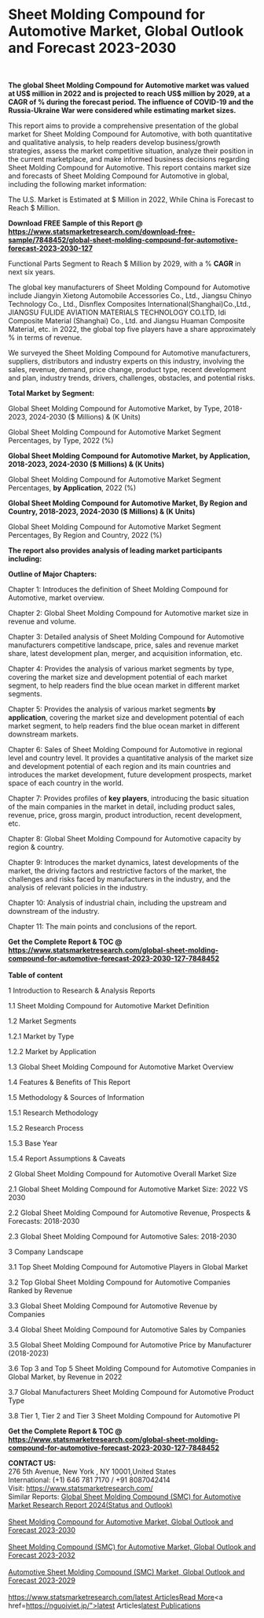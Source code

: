 <h1>Sheet Molding Compound for Automotive Market, Global Outlook and Forecast 2023-2030</h1><br/><p><strong>The global Sheet Molding Compound for Automotive market was valued at US$ million in 2022 and is projected to reach US$ million by 2029, at a <strong>CAGR</strong> of % during the forecast period. The influence of COVID-19 and the Russia-Ukraine War were considered while estimating market sizes.</strong></p><p>This report aims to provide a comprehensive presentation of the global market for Sheet Molding Compound for Automotive, with both quantitative and qualitative analysis, to help readers develop business/growth strategies, assess the market competitive situation, analyze their position in the current marketplace, and make informed business decisions regarding Sheet Molding Compound for Automotive. This report contains market size and forecasts of Sheet Molding Compound for Automotive in global, including the following market information:</p><p>The U.S. Market is Estimated at $ Million in 2022, While China is Forecast to Reach $ Million.</p><p><strong>Download FREE Sample of this Report @ <a href="https://www.statsmarketresearch.com/download-free-sample/7848452/global-sheet-molding-compound-for-automotive-forecast-2023-2030-127">https://www.statsmarketresearch.com/download-free-sample/7848452/global-sheet-molding-compound-for-automotive-forecast-2023-2030-127</a></strong></p><p>Functional Parts Segment to Reach $ Million by 2029, with a % <strong>CAGR</strong> in next six years.</p><p>The global key manufacturers of Sheet Molding Compound for Automotive include Jiangyin Xietong Automobile Accessories Co., Ltd., Jiangsu Chinyo Technology Co., Ltd., Disnflex Composites International(Shanghai)Co.,Ltd., JIANGSU FULIDE AVIATION MATERIALS TECHNOLOGY CO.LTD, Idi Composite Material (Shanghai) Co., Ltd. and Jiangsu Huaman Composite Material, etc. in 2022, the global top five players have a share approximately % in terms of revenue.</p><p>We surveyed the Sheet Molding Compound for Automotive manufacturers, suppliers, distributors and industry experts on this industry, involving the sales, revenue, demand, price change, product type, recent development and plan, industry trends, drivers, challenges, obstacles, and potential risks.</p><p><strong>Total Market by Segment:</strong></p><p>Global Sheet Molding Compound for Automotive Market, by Type, 2018-2023, 2024-2030 ($ Millions) & (K Units)</p><p>Global Sheet Molding Compound for Automotive Market Segment Percentages, by Type, 2022 (%)</p><p><strong>Global Sheet Molding Compound for Automotive Market, <strong>by Application</strong>, 2018-2023, 2024-2030 ($ Millions) & (K Units)</strong></p><p>Global Sheet Molding Compound for Automotive Market Segment Percentages, <strong>by Application</strong>, 2022 (%)</p><p><strong>Global Sheet Molding Compound for Automotive Market, By Region and Country, 2018-2023, 2024-2030 ($ Millions) & (K Units)</strong></p><p>Global Sheet Molding Compound for Automotive Market Segment Percentages, By Region and Country, 2022 (%)</p><p><strong>The report also provides analysis of leading market participants including:</strong></p><p><strong>Outline of Major Chapters:</strong></p><p>Chapter 1: Introduces the definition of Sheet Molding Compound for Automotive, market overview.</p><p>Chapter 2: Global Sheet Molding Compound for Automotive market size in revenue and volume.</p><p>Chapter 3: Detailed analysis of Sheet Molding Compound for Automotive manufacturers competitive landscape, price, sales and revenue market share, latest development plan, merger, and acquisition information, etc.</p><p>Chapter 4: Provides the analysis of various market segments by type, covering the market size and development potential of each market segment, to help readers find the blue ocean market in different market segments.</p><p>Chapter 5: Provides the analysis of various market segments <strong>by application</strong>, covering the market size and development potential of each market segment, to help readers find the blue ocean market in different downstream markets.</p><p>Chapter 6: Sales of Sheet Molding Compound for Automotive in regional level and country level. It provides a quantitative analysis of the market size and development potential of each region and its main countries and introduces the market development, future development prospects, market space of each country in the world.</p><p>Chapter 7: Provides profiles of <strong>key players</strong>, introducing the basic situation of the main companies in the market in detail, including product sales, revenue, price, gross margin, product introduction, recent development, etc.</p><p>Chapter 8: Global Sheet Molding Compound for Automotive capacity by region & country.</p><p>Chapter 9: Introduces the market dynamics, latest developments of the market, the driving factors and restrictive factors of the market, the challenges and risks faced by manufacturers in the industry, and the analysis of relevant policies in the industry.</p><p>Chapter 10: Analysis of industrial chain, including the upstream and downstream of the industry.</p><p>Chapter 11: The main points and conclusions of the report.</p><div><b>Get the Complete Report & TOC @ <a href="https://www.statsmarketresearch.com/global-sheet-molding-compound-for-automotive-forecast-2023-2030-127-7848452">https://www.statsmarketresearch.com/global-sheet-molding-compound-for-automotive-forecast-2023-2030-127-7848452</a></b></div><br><b>Table of content</b><p>1 Introduction to Research & Analysis Reports<br />
 
  1.1 Sheet Molding Compound for Automotive Market Definition<br />
 
  1.2 Market Segments<br />
 
  1.2.1 Market by Type<br />
 
  1.2.2 Market by Application<br />
 
  1.3 Global Sheet Molding Compound for Automotive Market Overview<br />
 
  1.4 Features & Benefits of This Report<br />
 
  1.5 Methodology & Sources of Information<br />
 
  1.5.1 Research Methodology<br />
 
  1.5.2 Research Process<br />
 
  1.5.3 Base Year<br />
 
  1.5.4 Report Assumptions & Caveats<br />
 
 2 Global Sheet Molding Compound for Automotive Overall Market Size<br />
 
  2.1 Global Sheet Molding Compound for Automotive Market Size: 2022 VS 2030<br />
 
  2.2 Global Sheet Molding Compound for Automotive Revenue, Prospects & Forecasts: 2018-2030<br />
 
  2.3 Global Sheet Molding Compound for Automotive Sales: 2018-2030<br />
 
 3 Company Landscape<br />
 
  3.1 Top Sheet Molding Compound for Automotive Players in Global Market<br />
 
  3.2 Top Global Sheet Molding Compound for Automotive Companies Ranked by Revenue<br />
 
  3.3 Global Sheet Molding Compound for Automotive Revenue by Companies<br />
 
  3.4 Global Sheet Molding Compound for Automotive Sales by Companies<br />
 
  3.5 Global Sheet Molding Compound for Automotive Price by Manufacturer (2018-2023)<br />
 
  3.6 Top 3 and Top 5 Sheet Molding Compound for Automotive Companies in Global Market, by Revenue in 2022<br />
 
  3.7 Global Manufacturers Sheet Molding Compound for Automotive Product Type<br />
 
  3.8 Tier 1, Tier 2 and Tier 3 Sheet Molding Compound for Automotive Pl<br><div><b>Get the Complete Report & TOC @ <a href="https://www.statsmarketresearch.com/global-sheet-molding-compound-for-automotive-forecast-2023-2030-127-7848452">https://www.statsmarketresearch.com/global-sheet-molding-compound-for-automotive-forecast-2023-2030-127-7848452</a></b></div></p> <b>CONTACT US:</b><br>276 5th Avenue, New York , NY 10001,United States<br>International: (+1) 646 781 7170 / +91 8087042414<br>Visit: <a href="https://www.statsmarketresearch.com/">https://www.statsmarketresearch.com/</a><br>Similar Reports: <a href="https://www.statsmarketresearch.com/global-sheet-molding-compound-for-automotive-forecast-2023-2030-127-7848452">Global Sheet Molding Compound (SMC) for Automotive Market Research Report 2024(Status and Outlook)</a><br/><br/><a href="https://www.statsmarketresearch.com/global-sheet-molding-compound-for-automotive-forecast-2023-2030-127-7848452">Sheet Molding Compound for Automotive Market, Global Outlook and Forecast 2023-2030</a><br/><br/><a href="https://www.statsmarketresearch.com/global-sheet-molding-compound-for-automotive-forecast-2023-2030-127-7848452">Sheet Molding Compound (SMC) for Automotive Market, Global Outlook and Forecast 2023-2032</a><br/><br/><a href="https://www.statsmarketresearch.com/global-sheet-molding-compound-for-automotive-forecast-2023-2030-127-7848452">Automotive Sheet Molding Compound (SMC) Market, Global Outlook and Forecast 2023-2029</a><br/><br/><a href="https://gyeongbokgung.com">https://www.statsmarketresearch.com/</a><a href="https://hallyeomaritime.com">latest Articles</a><a href="https://jingwansa.com">Read More</a><a href=https://nguoiviet.jp/">latest Articles</a><a href="https://www.intelmarketresearch.com/">latest Publications</a>
